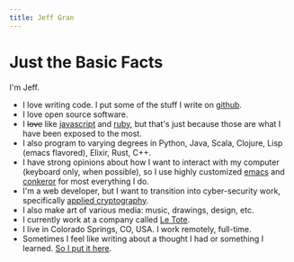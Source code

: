 ```yaml
---
title: Jeff Gran
---
```

# Just the Basic Facts

I'm Jeff.

* I love writing code. I put some of the stuff I write on [github][].
* I love open source software.
* I ~~love~~ like [javascript][] and [ruby][], but that's just because those are what I have been exposed to the most.
* I also program to varying degrees in Python, Java, Scala, Clojure, Lisp (emacs flavored), Elixir, Rust, C++.
* I have strong opinions about how I want to interact with my computer (keyboard only, when possible), so I use highly customized [emacs][] and [conkeror][] for most everything I do.
* I'm a web developer, but I want to transition into cyber-security work, specifically [applied cryptography](/2018/04/08/applied-cryptography/).
* I also make art of various media: music, drawings, design, etc.
* I currently work at a company called [Le Tote][]. 
* I live in Colorado Springs, CO, USA. I work remotely, full-time.
* Sometimes I feel like writing about a thought I had or something I learned. [So I put it here](/archive.html).

[github]: http://github.com/jeffgran
[emacs]: http://www.gnu.org/software/emacs/
[conkeror]: http://conkeror.org/
[javascript]: /tags/index.html#javascript
[ruby]: /tags/index.html#ruby
[clojure]: /tags/index.html#clojure
[Le Tote]: https://letote.com/careers
